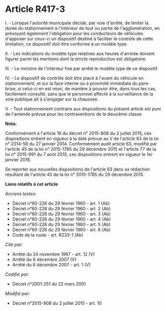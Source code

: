# Article R417-3

I. - Lorsque l'autorité municipale décide, par voie d'arrêté, de limiter la durée du stationnement à l'intérieur de tout ou
partie de l'agglomération, en prévoyant également l'obligation pour les conducteurs de véhicules d'apposer sur ceux-ci un
dispositif destiné à faciliter le contrôle de cette limitation, ce dispositif doit être conforme à un modèle type.

II. - Les indications du modèle type relatives aux heures d'arrivée doivent figurer parmi les mentions dont la stricte
reproduction est obligatoire.

III. - Le ministre de l'intérieur fixe par arrêté le modèle type de ce dispositif.

IV. - Le dispositif de contrôle doit être placé à l'avant du véhicule en stationnement, et sur la face interne ou à proximité
immédiate du pare-brise, si celui-ci en est muni, de manière à pouvoir être, dans tous les cas, facilement consulté, sans que
le personnel affecté à la surveillance de la voie publique ait à s'engager sur la chaussée.

V. - Tout stationnement contraire aux dispositions du présent article est puni de l'amende prévue pour les contraventions de
la deuxième classe.

**Nota:**

Conformément à l'article 16 du décret n° 2015-808 du 2 juillet 2015, ces dispositions entrent en vigueur à la date prévue au
V de l'article 63 de la loi n° 2014-58 du 27 janvier 2014. Conformément audit article 63, modifié par l'article 45 de la loi
n° 2015-1785 du 29 décembre 2015 et l'article 77 de la loi n° 2015-991 du 7 août 2015, ces dispositions entrent en vigueur le
1er janvier 2018. 

Se reporter aux nouvelles dispositions de l'article 63 dans sa rédaction résultant de l'article 45 de la loi n° 2015-1785 du
29 décembre 2015.

**Liens relatifs à cet article**

_Anciens textes_:

  - Décret n°60-226 du 29 février 1960 - art. 1 (Ab)
  - Décret n°60-226 du 29 février 1960 - art. 2 (Ab)
  - Décret n°60-226 du 29 février 1960 - art. 3 (Ab)
  - Décret n°60-226 du 29 février 1960 - art. 4 (Ab)
  - Décret n°60-226 du 29 février 1960 - art. 5 (Ab)
  - Décret n°60-226 du 29 février 1960 - art. 6 (Ab)
  - Code de la route - art. R233-1 (Ab)

_Cité par_:

  - Arrêté du 24 novembre 1967 - art. 12 (V)
  - Arrêté du 6 décembre 2007 (V)
  - Arrêté du 6 décembre 2007 - art. 1 (V)

_Codifié par_:

  - Décret n°2001-251 du 22 mars 2001

_Modifié par_:

  - Décret n°2015-808 du 2 juillet 2015 - art. 10
